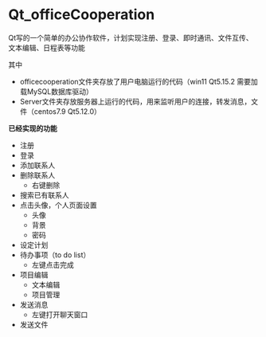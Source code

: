 # Qt_officeCooperation
Qt写的一个简单的办公协作软件，计划实现注册、登录、即时通讯、文件互传、文本编辑、日程表等功能

其中
- officecooperation文件夹存放了用户电脑运行的代码（win11 Qt5.15.2 需要加载MySQL数据库驱动）
- Server文件夹存放服务器上运行的代码，用来监听用户的连接，转发消息，文件（centos7.9 Qt5.12.0）

**已经实现的功能**
- 注册
- 登录
- 添加联系人
- 删除联系人
  - 右键删除
- 搜索已有联系人
- 点击头像，个人页面设置
  - 头像
  - 背景
  - 密码
- 设定计划
- 待办事项（to do list）
  - 左键点击完成
- 项目编辑
  - 文本编辑
  - 项目管理
- 发送消息
  - 左键打开聊天窗口
- 发送文件
